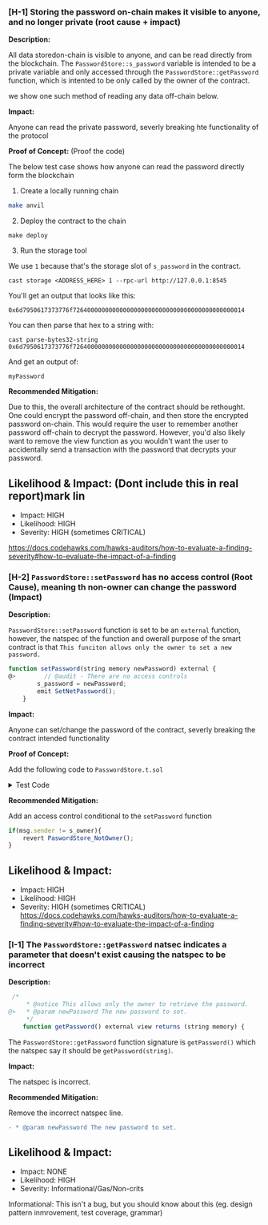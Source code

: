 ### [H-1] Storing the password on-chain makes it visible to anyone, and no longer private (root cause + impact)

**Description:**

All data storedon-chain is visible to anyone, and can be read directly from the blockchain. The `PasswordStore::s_password` variable is intended to be a private variable and only accessed through the `PasswordStore::getPassword` function, which is intented to be only called by the owner of the contract.

we show one such method of reading any data off-chain below.

**Impact:** 

Anyone can read the private password, severly breaking hte functionality of the protocol

**Proof of Concept:** (Proof the code)

The below test case shows how anyone can read the password directly form the blockchain

1. Create a locally running chain
```bash
make anvil
```

2. Deploy the contract to the chain

```
make deploy 
```

3. Run the storage tool

We use `1` because that's the storage slot of `s_password` in the contract.

```
cast storage <ADDRESS_HERE> 1 --rpc-url http://127.0.0.1:8545
```

You'll get an output that looks like this:

`0x6d7950617373776f726400000000000000000000000000000000000000000014`

You can then parse that hex to a string with:

```
cast parse-bytes32-string 0x6d7950617373776f726400000000000000000000000000000000000000000014
```

And get an output of:

```
myPassword
```

**Recommended Mitigation:** 

Due to this, the overall architecture of the contract should be rethought. One could encrypt the password off-chain, and then store the encrypted password on-chain. This would require the user to remember another password off-chain to decrypt the password. However, you'd also likely want to remove the view function as you wouldn't want the user to accidentally send a transaction with the password that decrypts your password.





## Likelihood & Impact: (Dont include this in real report)mark lin
- Impact: HIGH
- Likelihood: HIGH
- Severity: HIGH (sometimes CRITICAL)

<https://docs.codehawks.com/hawks-auditors/how-to-evaluate-a-finding-severity#how-to-evaluate-the-impact-of-a-finding>

### [H-2] `PasswordStore::setPassword` has no access control (Root Cause), meaning th non-owner can change the password (Impact)

**Description:**

`PasswordStore::setPassword` function is set to be an `external` function, however, the natspec of the function and owerall purpose of the smart contract is that `This funciton allows only the owner to set a new password.`

```javascript
function setPassword(string memory newPassword) external {
@>        // @audit - There are no access controls
        s_password = newPassword;
        emit SetNetPassword();
    }
```

**Impact:**

Anyone can set/change the password of the contract, severly breaking the contract intended functionality

**Proof of Concept:**

Add the following code to `PasswordStore.t.sol`

<details>
<summary>Test Code</summary>

```javascript

function test_anyone_can_set_password(address randomAddress) public {
        vm.assume(randomAddress != owner);

        vm.prank(randomAddress);
        string memory expectedPassword = "myNewPassword";
        passwordStore.setPassword(expectedPassword);

        vm.prank(owner);
        string memory actualPassword = passwordStore.getPassword();
        assertEq(expectedPassword, actualPassword);
    }
```

</details>

**Recommended Mitigation:**

Add an access control conditional to the `setPassword` function

```javascript
if(msg.sender != s_owner){
    revert PaswordStore_NotOwner();
}
```


## Likelihood & Impact:
- Impact: HIGH
- Likelihood: HIGH
- Severity: HIGH (sometimes CRITICAL)
<https://docs.codehawks.com/hawks-auditors/how-to-evaluate-a-finding-severity#how-to-evaluate-the-impact-of-a-finding>

### [I-1] The `PasswordStore::getPassword` natsec indicates a parameter that doesn't exist causing the natspec to be incorrect

**Description:**

```javascript
 /*
     * @notice This allows only the owner to retrieve the password.
@>   * @param newPassword The new password to set.
     */
    function getPassword() external view returns (string memory) {
```

The `PasswordStore::getPassword` function signature is `getPassword()` which the natspec say it should be `getPassword(string)`.

**Impact:**

The natspec is incorrect.

**Recommended Mitigation:**

Remove the incorrect natspec line.

```diff
- * @param newPassword The new password to set.

```

## Likelihood & Impact:
- Impact: NONE
- Likelihood: HIGH
- Severity: Informational/Gas/Non-crits

Informational: This isn't a bug, but you should know about this (eg. design pattern inmrovement, test coverage, grammar)

